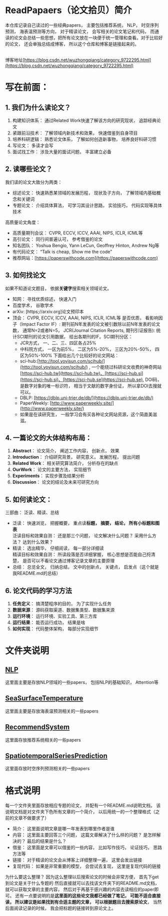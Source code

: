 # ReadPapaers（论文拾贝）简介
本仓库记录自己读过的一些经典papers， 主要包括推荐系统， NLP， 时空序列预测， 海表温预测等方向，  对于精读论文， 会写相关的论文笔记和代码，
而通读的论文会总结一些思想，把所有论文放在一块便于统一管理和查看。对于比较好的论文， 还会单独总结成博客， 所以这个仓库和博客是链接起来的。

<br>博客地址[https://blog.csdn.net/wuzhongqiang/category_9722295.html](https://blog.csdn.net/wuzhongqiang/category_9722295.html)

# 写在前面：
## 1. 我们为什么读论文？
1. 构建知识体系： 通过Related Work快速了解该方向的研究现状， 追踪经典论文
2. 紧跟前沿技术： 了解领域内新技术和效果， 快速借鉴到自身项目
3. 培养科研逻辑： 熟悉论文体系， 了解如何创造新事物， 培养良好科研习惯
4. 写论文： 多读才会写
5. 面试找工作： 涉及大量的面试问题， 丰富建立必备

## 2. 读哪些论文？ 
我们读的论文大致分为两类：
* 综述论文： 快速熟悉某领域的发展历程， 现状及子方向， 了解领域内基础概念和关键词
* 专题论文： 介绍具体算法， 可学习其设计思路， 实验技巧， 代码实现等具体技术

高质量论文角度：
* 高质量期刊会议： CVPR, ECCV, ICCV, AAAI, NIPS, ICLR, ICML等
* 高引论文： 同行间普遍认可， 参考借鉴的论文
* 知名团队： Yoshua Bengio, Yann LeCun, Geoffrey Hinton, Andrew Ng等
* 有代码论文： “Talk is cheap, Show me the code”
* 推荐网站：[https://paperswithcode.com](https://paperswithcode.com)


## 3. 如何找论文
如果不知道论文题目， 依据**关键字**搜索相关领域论文。
* 知网： 寻找优质综述， 快速入门
* 百度学术， 谷歌学术
* arXiv: [https;//arxiv.org]论文预印本
* 顶会： CVPR, ECCV, ICCV, AAAI, NIPS, ICLR, ICML等
是否优质， 看影响因子（Impact Factor IF）: 期刊前N年发表的论文被引数除以前N年发表的论文数， 通常N=2或者N=5， JCR(Journal Citation Reports, 期刊引证报告): 统计SCI期刊的论文引用数据， 给出各期刊的IF。SCI期刊分区：
  * JCR方式， 一、二、三、四区各占25%
  * 中科院方式， 一区为前5%， 二区为5%-20%， 三区为20%-50%， 四区为50%-100%
下面给出几个比较好的论文网站：
  * sci-hub:[http://tool.yovisun.com/scihub/](http://tool.yovisun.com/scihub/) , 一个能绕过科研论文收费的神奇网站 [https://sci-hub.tw](https://sci-hub.tw)、[https://sci-hub.si](https://sci-hub.si)、[https://sci-hub.se](https://sci-hub.se), DOI码， 是数字对象的唯一标识符， 相当于文献的数字身份证， 所以拿DOI去搜就可以。
  * DBLP: [https://dblp.uni-trier.de/db/](https://dblp.uni-trier.de/db/)
  * PaperWeekly: [http://www.paperweekly.site/](http://www.paperweekly.site/)
  * 如果是在读研究生， 一般学习会有买各种论文网站资源，这个简直美滋滋。

## 4. 一篇论文的大体结构布局：
1. **Abstract**： 论文简介， 阐述工作内容， 创新点， 效果
2. **Introduction**： 介绍研究背景， 研究意义， 发展历程， 提出问题
3. **Related Work**： 相关研究算法简介， 分析存在的缺点
4. **OurWork**： 论文的主要方法， 实现细节
5. **Experiments**： 实现步骤及结果分析
6. **Discussion**： 论文的结论及未来可研究方向
## 5. 如何读论文：
三部曲： 泛读、精读、总结
* 泛读： 快速浏览， 把握概要， 重点读**标题， 摘要， 结论， 所有小标题和图表** <br>泛读目标和效果自测： 还是那三个问题， 论文解决什么问题？ 采用什么方法？ 达到什么效果？
* 精读： 选出精华， 仔细阅读， 每一部分详细读<br> 精读目标和效果自测： 所读段落是否详细掌握， 核心思想是否能自己捋清楚， 是否可以不看论文通过博客记录文章的主要原理
* 总结： 总览全文， 归纳总结， 文中的创新点， 关键点， 启发点（这个就是我README.md的总结）


## 6. 论文代码的学习方法
1. **任务定义**： 搞清楚程序的目的， 为了实现什么任务
2. **数据来源**： 源码获取渠道、数据集类型、数据集来源
3. **运行环境**： 运行环境、实验工具、第三方库
4. **运行结果**： 能否运行成功， 结果是啥
5. **如何实现**： 代码整体架构， 每部分实现细节



# 文件夹说明
## [NLP](https://github.com/zhongqiangwu960812/ReadPapaers/tree/master/NLP)
这里面主要是存放NLP领域的一些papers， 包括NLP的基础知识， Attention等
## [SeaSurfaceTemperature](https://github.com/zhongqiangwu960812/ReadPapaers/tree/master/SeaSurfaceTemperature)
这里面主要是存放海表温预测相关的一些papers
## [RecommendSystem](https://github.com/zhongqiangwu960812/ReadPapaers/tree/master/RecommendSystem)
这里面存放推荐系统相关的一些papers
## [SpatiotemporalSeriesPrediction](https://github.com/zhongqiangwu960812/ReadPapaers/tree/master/SpatiotemporalSeriesPrediction)
这里面存放时空序列预测相关的一些papers



# 格式说明
每一个文件夹里面存放相应专题的论文， 并配有一个README.md说明文档， 该说明文档是对文件夹下色所有文章的一个简介， 以后用统一的一个整理格式（之前的文章不做要求了）
* 简介： 这里面说明文章是哪一年发表到哪里作者是谁
* 内容： 这里面主要回答三个问题， 这篇文章解决了什么样的问题？ 是怎样解决的？ 最后的结果是什么？
* 借鉴： 这里面是文章可以借鉴的一些内容， 比如写作技巧， 论证技巧， 思路方法等
* 链接： 对于精读的论文会从博客上详细整理一遍， 这里会发出链接
* 复现代码： 如果是非常重要的模型， 会尝试去复现， 这里是复现代码的链接

为什么要这么整理？  因为这么整理以后搜索论文的时候会非常方便， 首先下get到论文是关于什么专题的 然后直接就可以去找该文件夹下的README.md文档， 就可以获取文章的主要内容， 然后对于再基于感兴趣的内容去读相应的paper即可。 还有一点要说明的是**这里面的这些论文我都已经做了笔记， 可能不适合直接读， 所以建议是如果找到有合适主题的文章， 可以根据题目去搜索原论文**， 当然后面阅读记录的时候， 我会把标题的链接转到原论文上。


